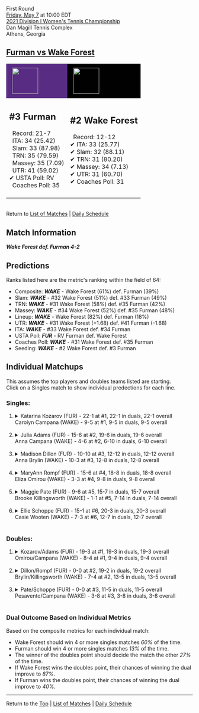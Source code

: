 First Round[](#top)<a name="top"></a>  
[Friday, May 7](../../schedule/05-07.md) at 10:00 EDT  
[2021 Division I Women's Tennis Championship](../index.md)  
Dan Magill Tennis Complex  
Athens, Georgia  
## [Furman vs Wake Forest](https://www.ncaa.com/game/5833664)  

<table><tr style="background-color: #d9d9d9 !important"><td style="background-color: #582C83 !important"><img src="https://www.ncaa.com/sites/default/files/images/logos/schools/f/furman.70.png" width="70" height="70" style="padding: 8px;" /></td><td style="background-color: #010101 !important"><img src="https://www.ncaa.com/sites/default/files/images/logos/schools/w/wake-forest.70.png" width="70" height="70" style="padding: 8px;" /></td></tr><tr>
<td>  

<h2>#3 Furman</h2>  
&nbsp; Record: 21-7<br>  
&nbsp; ITA: 34 (25.42)<br>  
&nbsp; Slam: 33 (87.98)<br>  
&nbsp; TRN: 35 (79.59)<br>  
&nbsp; Massey: 35 (7.09)<br>  
&nbsp; UTR: 41 (59.02)<br>  
&#10004; USTA Poll: RV<br>  
&nbsp; Coaches Poll: 35<br>  
<br>  

</td>
<td>  

<h2>#2 Wake Forest</h2>  
&nbsp; Record: 12-12<br>  
&#10004; ITA: 33 (25.77)<br>  
&#10004; Slam: 32 (88.11)<br>  
&#10004; TRN: 31 (80.20)<br>  
&#10004; Massey: 34 (7.13)<br>  
&#10004; UTR: 31 (60.70)<br>  
&#10004; Coaches Poll: 31<br>  
<br>  

</td>
</tr></table>  


<br>Return to [List of Matches](../index.md) &#124; [Daily Schedule](../../schedule/05-07.md)

## Match Information  
***Wake Forest def. Furman 4-2***  

## Predictions  

Ranks listed here are the metric's ranking within the field of 64:  
- Composite: ***WAKE*** - Wake Forest (61%) def. Furman (39%)  
- Slam: ***WAKE*** - #32 Wake Forest (51%) def. #33 Furman (49%)  
- TRN: ***WAKE*** - #31 Wake Forest (58%) def. #35 Furman (42%)  
- Massey: ***WAKE*** - #34 Wake Forest (52%) def. #35 Furman (48%)  
- Lineup: ***WAKE*** - Wake Forest (82%) def. Furman (18%)  
- UTR: ***WAKE*** - #31 Wake Forest (+1.68) def. #41 Furman (-1.68)  
- ITA: ***WAKE*** - #33 Wake Forest def. #34 Furman  
- USTA Poll: ***FUR*** - RV Furman def. Wake Forest  
- Coaches Poll: ***WAKE*** - #31 Wake Forest def. #35 Furman  
- Seeding: ***WAKE*** - #2 Wake Forest def. #3 Furman  

## Individual Matchups  
This assumes the top players and doubles teams listed are starting.  
Click on a Singles match to show individual predections for each line.  

### Singles:  

<ol>
<li><details>
<summary markdown="span">Katarina Kozarov (FUR) - 22-1 at #1, 22-1 in duals, 22-1 overall<br>Carolyn Campana (WAKE) - 9-5 at #1, 9-5 in duals, 9-5 overall</summary>
<h4>Predictions</h4><ul>
<li>Composite: <b><i>FUR</i></b> - Kozarov (56%) def. Campana (44%)</li>  
<li>Slam: <b><i>FUR</i></b> - Kozarov (55%) def. Campana (45%)</li>  
<li>TRN: <b><i>FUR</i></b> - Kozarov (71%) def. Campana (29%)</li>  
<li>Massey: <b><i>FUR</i></b> - Kozarov (56%) def. Campana (44%)</li>  
<li>UTR: <b><i>WAKE</i></b> - Campana (56%) def. Kozarov (44%)</li>  
<li>ITA: <b><i>WAKE</i></b> - Campana (28.61) def. Kozarov (26.43)</li>  
</ul>
</details>&nbsp;</li>
<li><details>
<summary markdown="span">Julia Adams (FUR) - 15-6 at #2, 19-6 in duals, 19-6 overall<br>Anna Campana (WAKE) - 4-6 at #2, 6-10 in duals, 6-10 overall</summary>
<h4>Predictions</h4><ul>
<li>Composite: <b><i>FUR</i></b> - Adams (58%) def. Campana (42%)</li>  
<li>Slam: <b><i>WAKE</i></b> - Campana (52%) def. Adams (48%)</li>  
<li>TRN: <b><i>FUR</i></b> - Adams (60%) def. Campana (40%)</li>  
<li>Massey: <b><i>FUR</i></b> - Adams (56%) def. Campana (44%)</li>  
<li>UTR: <b><i>FUR</i></b> - Adams (70%) def. Campana (30%)</li>  
<li>ITA: <b><i>WAKE</i></b> - Campana (11.52) def. Adams (5.79)</li>  
</ul>
</details>&nbsp;</li>
<li><details>
<summary markdown="span">Madison Dillon (FUR) - 10-10 at #3, 12-12 in duals, 12-12 overall<br>Anna Brylin (WAKE) - 10-3 at #3, 12-8 in duals, 12-8 overall</summary>
<h4>Predictions</h4><ul>
<li>Composite: <b><i>WAKE</i></b> - Brylin (88%) def. Dillon (12%)</li>  
<li>Slam: <b><i>WAKE</i></b> - Brylin (85%) def. Dillon (15%)</li>  
<li>TRN: <b><i>WAKE</i></b> - Brylin (87%) def. Dillon (13%)</li>  
<li>Massey: <b><i>WAKE</i></b> - Brylin (88%) def. Dillon (12%)</li>  
<li>UTR: <b><i>WAKE</i></b> - Brylin (92%) def. Dillon (8%)</li>  
<li>ITA: <b><i>WAKE</i></b> - Brylin (2.10) def. Dillon (1.67)</li>  
</ul>
</details>&nbsp;</li>
<li><details>
<summary markdown="span">MaryAnn Rompf (FUR) - 15-6 at #4, 18-8 in duals, 18-8 overall<br>Eliza Omirou (WAKE) - 3-3 at #4, 9-8 in duals, 9-8 overall</summary>
<h4>Predictions</h4><ul>
<li>Composite: <b><i>WAKE</i></b> - Omirou (66%) def. Rompf (34%)</li>  
<li>Slam: <b><i>WAKE</i></b> - Omirou (66%) def. Rompf (34%)</li>  
<li>TRN: <b><i>WAKE</i></b> - Omirou (60%) def. Rompf (40%)</li>  
<li>Massey: <b><i>WAKE</i></b> - Omirou (68%) def. Rompf (32%)</li>  
<li>UTR: <b><i>WAKE</i></b> - Omirou (72%) def. Rompf (28%)</li>  
<li>ITA: <b><i>WAKE</i></b> - Omirou (1.88) def. Rompf (1.74)</li>  
</ul>
</details>&nbsp;</li>
<li><details>
<summary markdown="span">Maggie Pate (FUR) - 9-6 at #5, 15-7 in duals, 15-7 overall<br>Brooke Killingsworth (WAKE) - 1-1 at #5, 7-14 in duals, 7-14 overall</summary>
<h4>Predictions</h4><ul>
<li>Composite: <b><i>WAKE</i></b> - Killingsworth (70%) def. Pate (30%)</li>  
<li>Slam: <b><i>WAKE</i></b> - Killingsworth (79%) def. Pate (21%)</li>  
<li>TRN: <b><i>WAKE</i></b> - Killingsworth (66%) def. Pate (34%)</li>  
<li>Massey: <b><i>WAKE</i></b> - Killingsworth (59%) def. Pate (41%)</li>  
<li>UTR: <b><i>WAKE</i></b> - Killingsworth (77%) def. Pate (23%)</li>  
<li>ITA: <b><i>FUR</i></b> - Pate (1.95) def. Killingsworth (1.48)</li>  
</ul>
</details>&nbsp;</li>
<li><details>
<summary markdown="span">Ellie Schoppe (FUR) - 15-1 at #6, 20-3 in duals, 20-3 overall<br>Casie Wooten (WAKE) - 7-3 at #6, 12-7 in duals, 12-7 overall</summary>
<h4>Predictions</h4><ul>
<li>Composite: <b><i>WAKE</i></b> - Wooten (66%) def. Schoppe (34%)</li>  
<li>Slam: <b><i>WAKE</i></b> - Wooten (66%) def. Schoppe (34%)</li>  
<li>TRN: <b><i>WAKE</i></b> - Wooten (57%) def. Schoppe (43%)</li>  
<li>Massey: <b><i>WAKE</i></b> - Wooten (66%) def. Schoppe (34%)</li>  
<li>UTR: <b><i>WAKE</i></b> - Wooten (75%) def. Schoppe (25%)</li>  
<li>ITA: <b><i>FUR</i></b> - Schoppe (2.79) def. Wooten (1.70)</li>  
</ul>
</details>&nbsp;</li>
</ol>

### Doubles:  

<ol>
<li><details>
<summary markdown="span">Kozarov/Adams (FUR) - 19-3 at #1, 19-3 in duals, 19-3 overall<br>Omirou/Campana (WAKE) - 8-4 at #1, 9-4 in duals, 9-4 overall</summary>
<br>Sorry, we don't have any metrics for this match
</details>&nbsp;</li>
<li><details>
<summary markdown="span">Dillon/Rompf (FUR) - 0-0 at #2, 19-2 in duals, 19-2 overall<br>Brylin/Killingsworth (WAKE) - 7-4 at #2, 13-5 in duals, 13-5 overall</summary>
<br>Sorry, we don't have any metrics for this match
</details>&nbsp;</li>
<li><details>
<summary markdown="span">Pate/Schoppe (FUR) - 0-0 at #3, 11-5 in duals, 11-5 overall<br>Pesavento/Campana (WAKE) - 3-8 at #3, 3-8 in duals, 3-8 overall</summary>
<br>Sorry, we don't have any metrics for this match
</details>&nbsp;</li>
</ol>

### Dual Outcome Based on Individual Metrics  
  
Based on the composite metrics for each individual match:  
- Wake Forest should win 4 or more singles matches *60%* of the time.  
- Furman should win 4 or more singles matches *13%* of the time.  
- The winner of the doubles point should decide the match the other *27%* of the time.  
- If Wake Forest wins the doubles point, their chances of winning the dual improve to *87%*.  
- If Furman wins the doubles point, their chances of winning the dual improve to *40%*.  
  
------

Return to the [Top](#top) &#124; [List of Matches](../index.md) &#124; [Daily Schedule](../../schedule/05-07.md)  

